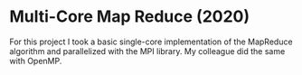 # Multi-Core Map Reduce (2020)
For this project I took a basic single-core implementation of the MapReduce algorithm and parallelized with the MPI library. My colleague did the same with OpenMP.
